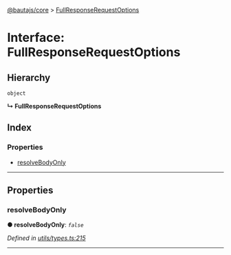 [@bautajs/core](../README.md) > [FullResponseRequestOptions](../interfaces/fullresponserequestoptions.md)

# Interface: FullResponseRequestOptions

## Hierarchy

 `object`

**↳ FullResponseRequestOptions**

## Index

### Properties

* [resolveBodyOnly](fullresponserequestoptions.md#resolvebodyonly)

---

## Properties

<a id="resolvebodyonly"></a>

###  resolveBodyOnly

**● resolveBodyOnly**: *`false`*

*Defined in [utils/types.ts:215](https://github.axa.com/Digital/bauta-nodejs/blob/9a199d7/packages/bautajs/src/utils/types.ts#L215)*

___

